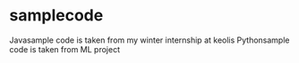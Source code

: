 # samplecode
Javasample code is taken from my winter internship at keolis
Pythonsample code is taken from ML project
